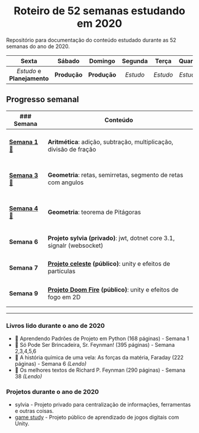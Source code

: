 <h1 align="center">Roteiro de 52 semanas estudando em 2020</h1>

Repositório para documentação do conteúdo estudado durante as 52 semanas do ano de 2020.

| Sexta | Sábado | Domingo | Segunda | Terça | Quarta | Quinta |
|:-:|:-:|:-:|:-:|:-:|:-:|:-:|
|_Estudo_ e **Planejamento**|**Produção**|**Produção**|_Estudo_|_Estudo_|_Estudo_|_Estudo_|

## Progresso semanal
| ### Semana |Conteúdo|
|-----|-|
|<h4>[Semana 1 :memo:](./week-1/week-1.pdf)</h4> | <strong>Aritmética</strong>: adição, subtração, multiplicação, divisão de fração|
|<h4>[Semana 3 :memo:](./week-3/week-3.pdf)</h4> | <strong>Geometria</strong>: retas, semirretas, segmento de retas com angulos|
|<h4>[Semana 4 :memo:](./week-4/week-4.pdf)</h4> | <strong>Geometria</strong>: teorema de Pitágoras|
|<h4>Semana 6</h4> | <strong>Projeto sylvia (privado)</strong>: jwt, dotnet core 3.1, signalr (websocket)|
|<h4>Semana 7</h4> | <strong>[Projeto celeste](https://sylviot.github.io/game-study/CelesteMovement/Build/index.html) (público)</strong>: unity e efeitos de partículas|
|<h4>Semana 9</h4> | <strong>[Projeto Doom Fire](https://sylviot.github.io/game-study/DoomFire2D/Build/index.html) (público)</strong>: unity e efeitos de fogo em 2D|
----
### Livros lido durante o ano de 2020
- :book: Aprendendo Padrões de Projeto em Python (168 páginas) - Semana 1
- :book: Só Pode Ser Brincadeira, Sr. Feynman! (395 páginas) - Semana 2,3,4,5,6
- :book: A história química de uma vela: As forças da matéria, Faraday (222 páginas) - Semana 6 _(Lendo)_
- :book: Os melhores textos de Richard P. Feynman (290 páginas) - Semana 38 _(Lendo)_

### Projetos durante o ano de 2020
- sylvia - Projeto privado para centralização de informações, ferramentas e outras coisas.
- [game study](https://sylviot.github.io/game-study) - Projeto público de aprendizado de jogos digitais com Unity.
